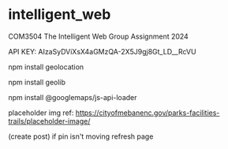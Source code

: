 # intelligent_web
COM3504 The Intelligent Web Group Assignment 2024

API KEY: AIzaSyDViXsX4aGMzQA-2X5J9gj8Gt_LD__RcVU

npm install geolocation

npm install geolib

npm install @googlemaps/js-api-loader

placeholder img ref: https://cityofmebanenc.gov/parks-facilities-trails/placeholder-image/

(create post)
if pin isn't moving refresh page

